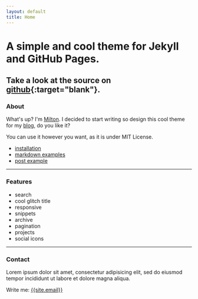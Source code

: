 ```yaml
---
layout: default
title: Home
---
```


# A simple and cool theme for Jekyll and GitHub Pages.
## Take a look at the source on [github](https://github.com/miltonolaf/glitch-jekyll){:target="blank"}.

### About

What's up? I'm [Milton](https://github.com/miltonolaf "My github profile"). I decided to start writing so design this cool theme for my [blog](http://miltonolaf.com "My blog"), do you like it?

You can use it however you want, as it is under MIT License.

* [installation]({{site.url}})
* [markdown examples]({{site.url}})
* [post example]({{site.url}})

---

### Features

* search
* cool glitch title
* responsive
* snippets
* archive
* pagination
* projects
* social icons

---

### Contact

Lorem ipsum dolor sit amet, consectetur adipisicing elit, sed do eiusmod tempor incididunt ut labore et dolore magna aliqua.

Write me: [{{site.email}}](mailto:{{site.email}})
